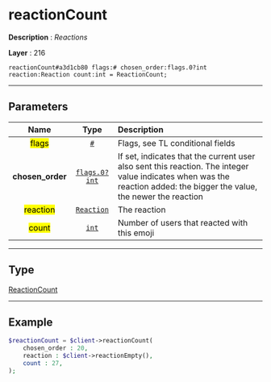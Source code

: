 # reactionCount

**Description** : *Reactions*

**Layer** : 216

```tl
reactionCount#a3d1cb80 flags:# chosen_order:flags.0?int reaction:Reaction count:int = ReactionCount;
```

---

## Parameters

| Name | Type | Description |
| :---: | :---: | :--- |
| <mark>flags</mark> | [`#`](type/#) | Flags, see TL conditional fields |
| **chosen_order** | [`flags.0?int`](type/int) | If set, indicates that the current user also sent this reaction. The integer value indicates when was the reaction added: the bigger the value, the newer the reaction |
| <mark>reaction</mark> | [`Reaction`](type/Reaction) | The reaction |
| <mark>count</mark> | [`int`](type/int) | Number of users that reacted with this emoji |

---

## Type

[ReactionCount](type/ReactionCount)

---

## Example

```php
$reactionCount = $client->reactionCount(
	chosen_order : 20,
	reaction : $client->reactionEmpty(),
	count : 27,
);
```